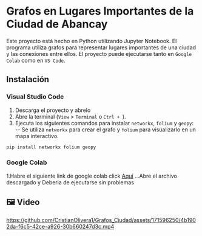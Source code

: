# Grafos en Lugares Importantes de la Ciudad de Abancay
Este proyecto está hecho en Python utilizando Jupyter Notebook.
El programa utiliza grafos para representar lugares importantes de una ciudad y las conexiones entre ellos.
El proyecto puede ejecutarse tanto en `Google Colab` como en `VS Code`.

## Instalación

### Visual Studio Code
1. Descarga el proyecto y abrelo 
2. Abre la terminal (`View` > `Terminal` o `Ctrl + `).
3. Ejecuta los siguientes comandos para instalar `networkx`, `folium` y `geopy`:  
-- Se utiliza `networkx` para crear el grafo y `folium` para visualizarlo en un mapa interactivo. 
```python
pip install networkx folium geopy
```
### Google Colab
1.Habre el siguiente link de google colab click <a href="https://colab.research.google.com/" target="__blank">Aquí</a>
...Abre el archivo descargado y Deberia de ejecutarse sin problemas
## 🖼️ Video 
https://github.com/CristianOlivera1/Grafos_Ciudad/assets/171596250/4b1902da-f6c5-42ce-a926-30b660247d3c.mp4




